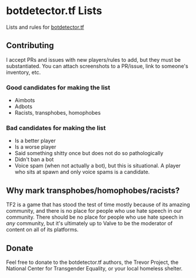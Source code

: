 # botdetector.tf Lists

Lists and rules for [botdetector.tf](https://botdetector.tf)

## Contributing

I accept PRs and issues with new players/rules to add, but they must be substantiated. You can attach screenshots to a PR/issue, link to someone's inventory, etc.

### Good candidates for making the list

* Aimbots
* Adbots
* Racists, transphobes, homophobes

### Bad candidates for making the list
 
* Is a better player
* Is a worse player
* Said something shitty once but does not do so pathologically
* Didn't ban a bot
* Voice spam (when not actually a bot), but this is situational. A player who sits at spawn and only voice spams is a candidate.

## Why mark transphobes/homophobes/racists?

TF2 is a game that has stood the test of time mostly because of its amazing community, and there is no place for people who use hate speech in our community. There should be no place for people who use hate speech in _any_ community, but it's ultimately up to Valve to be the moderator of content on all of its platforms.

## Donate

Feel free to donate to the botdetector.tf authors, the Trevor Project, the National Center for Transgender Equality, or your local homeless shelter.
